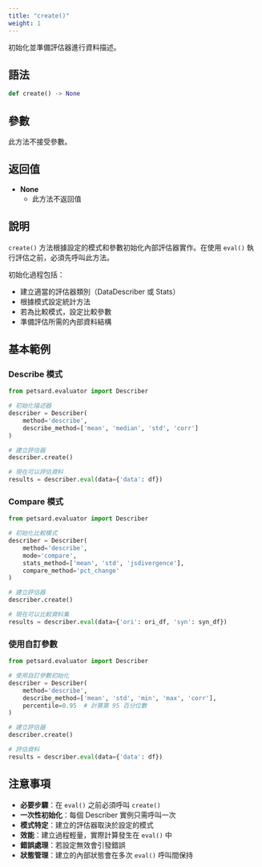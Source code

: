 ```yaml
---
title: "create()"
weight: 1
---
```


初始化並準備評估器進行資料描述。

## 語法

```python
def create() -> None
```

## 參數

此方法不接受參數。

## 返回值

- **None**
    - 此方法不返回值

## 說明

`create()` 方法根據設定的模式和參數初始化內部評估器實作。在使用 `eval()` 執行評估之前，必須先呼叫此方法。

初始化過程包括：
- 建立適當的評估器類別（DataDescriber 或 Stats）
- 根據模式設定統計方法
- 若為比較模式，設定比較參數
- 準備評估所需的內部資料結構

## 基本範例

### Describe 模式

```python
from petsard.evaluator import Describer

# 初始化描述器
describer = Describer(
    method='describe',
    describe_method=['mean', 'median', 'std', 'corr']
)

# 建立評估器
describer.create()

# 現在可以評估資料
results = describer.eval(data={'data': df})
```

### Compare 模式

```python
from petsard.evaluator import Describer

# 初始化比較模式
describer = Describer(
    method='describe',
    mode='compare',
    stats_method=['mean', 'std', 'jsdivergence'],
    compare_method='pct_change'
)

# 建立評估器
describer.create()

# 現在可以比較資料集
results = describer.eval(data={'ori': ori_df, 'syn': syn_df})
```

### 使用自訂參數

```python
from petsard.evaluator import Describer

# 使用自訂參數初始化
describer = Describer(
    method='describe',
    describe_method=['mean', 'std', 'min', 'max', 'corr'],
    percentile=0.95  # 計算第 95 百分位數
)

# 建立評估器
describer.create()

# 評估資料
results = describer.eval(data={'data': df})
```

## 注意事項

- **必要步驟**：在 `eval()` 之前必須呼叫 `create()`
- **一次性初始化**：每個 Describer 實例只需呼叫一次
- **模式特定**：建立的評估器取決於設定的模式
- **效能**：建立過程輕量，實際計算發生在 `eval()` 中
- **錯誤處理**：若設定無效會引發錯誤
- **狀態管理**：建立的內部狀態會在多次 `eval()` 呼叫間保持